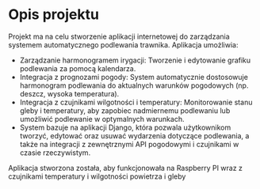 # Opis projektu
Projekt ma na celu stworzenie aplikacji internetowej do zarządzania systemem automatycznego podlewania trawnika. Aplikacja umożliwia:

- Zarządzanie harmonogramem irygacji: Tworzenie i edytowanie grafiku podlewania za pomocą kalendarza.
- Integracja z prognozami pogody: System automatycznie dostosowuje harmonogram podlewania do aktualnych warunków pogodowych (np. deszcz, wysoka temperatura).
- Integracja z czujnikami wilgotności i temperatury: Monitorowanie stanu gleby i temperatury, aby zapobiec nadmiernemu podlewaniu lub umożliwić podlewanie w optymalnych warunkach.
- System bazuje na aplikacji Django, która pozwala użytkownikom tworzyć, edytować oraz usuwać wydarzenia dotyczące podlewania, a także na integracji z zewnętrznymi API pogodowymi i czujnikami w czasie rzeczywistym.

Aplikacja stworzona została, aby funkcjonowała na Raspberry PI wraz z czujnikami temperatury i wilgotności powietrza i gleby 
